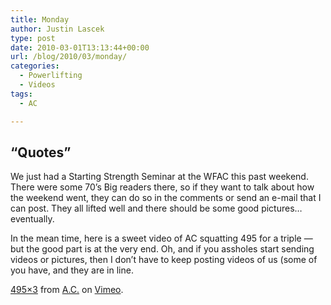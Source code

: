```yaml
---
title: Monday
author: Justin Lascek
type: post
date: 2010-03-01T13:13:44+00:00
url: /blog/2010/03/monday/
categories:
  - Powerlifting
  - Videos
tags:
  - AC

---
```

## &#8220;Quotes&#8221;

We just had a Starting Strength Seminar at the WFAC this past weekend. There were some 70&rsquo;s Big readers there, so if they want to talk about how the weekend went, they can do so in the comments or send an e-mail that I can post. They all lifted well and there should be some good pictures&#8230;eventually.
  

  
In the mean time, here is a sweet video of AC squatting 495 for a triple &#8212; but the good part is at the very end. Oh, and if you assholes start sending videos or pictures, then I don&rsquo;t have to keep posting videos of us (some of you have, and they are in line.
  


[495&#215;3][1] from [A.C.][2] on [Vimeo][3].

 [1]: http://vimeo.com/9791278
 [2]: http://vimeo.com/user802431
 [3]: http://vimeo.com
